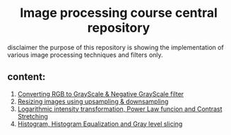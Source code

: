 <h1 align=center> Image processing course central repository </h1>
disclaimer the purpose of this repository is showing the implementation of various image processing techniques and filters only.


## content:

1. [Converting RGB to GrayScale & Negative GrayScale filter](NegativeFilterAndGrayScale.m)
2. [Resizing images using upsampling & downsampling](UpsamplingAndDownsampling.m)
3. [Logarithmic intensity transformation, Power Law funcion and Contrast Stretching](IntesityManipulation.m)
4. [Histogram, Histogram Equalization and Gray level slicing](graylevelSlicingAndHistogram.m)
